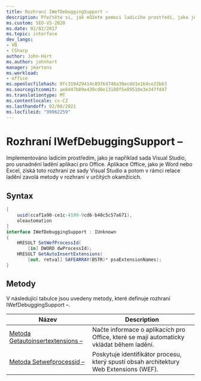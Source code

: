 ```yaml
---
title: Rozhraní IWefDebuggingSupport –
description: Přečtěte si, jak můžete pomocí ladicího prostředí, jako je Visual Studio, usnadnit ladění systém Microsoft Officech aplikací.
ms.custom: SEO-VS-2020
ms.date: 02/02/2017
ms.topic: interface
dev_langs:
- VB
- CSharp
author: John-Hart
ms.author: johnhart
manager: jmartens
ms.workload:
- office
ms.openlocfilehash: 9fc319429414c8976d748a30ecdd1e164ce22b63
ms.sourcegitcommit: ae6d47b09a439cd0e13180f5e89510e3e347fd47
ms.translationtype: MT
ms.contentlocale: cs-CZ
ms.lasthandoff: 02/08/2021
ms.locfileid: "99962259"
---
```

# <a name="iwefdebuggingsupport-interface"></a>Rozhraní IWefDebuggingSupport –
  Implementováno ladicím prostředím, jako je například sada Visual Studio, pro usnadnění ladění aplikací pro Office. Aplikace Office, jako je Word nebo Excel, získá toto rozhraní ze sady Visual Studio a potom v rámci relace ladění zavolá metody v rozhraní v určitých okamžicích.

## <a name="syntax"></a>Syntax

```csharp
[
    uuid(ccaf1a90-ce1c-4199-9cd6-b40c5c57a671),
    oleautomation
]
interface IWefDebuggingSupport : IUnknown
{
    HRESULT SetWefProcessId(
        [in] DWORD dwProcessId);
    HRESULT GetAutoInsertExtensions(
        [out, retval] SAFEARRAY(BSTR)* psaExtensionNames);
}
```

## <a name="methods"></a>Metody
 V následující tabulce jsou uvedeny metody, které definuje rozhraní IWefDebuggingSupport –.

|Název|Description|
|----------|-----------------|
|[Metoda Getautoinsertextensions –](../vsto/getautoinsertextensions-method.md)|Načte informace o aplikacích pro Office, které se mají automaticky vkládat během ladění.|
|[Metoda Setwefprocessid –](../vsto/setwefprocessid-method.md)|Poskytuje identifikátor procesu, který spustí obsah architektury Web Extensions (WEF).|
